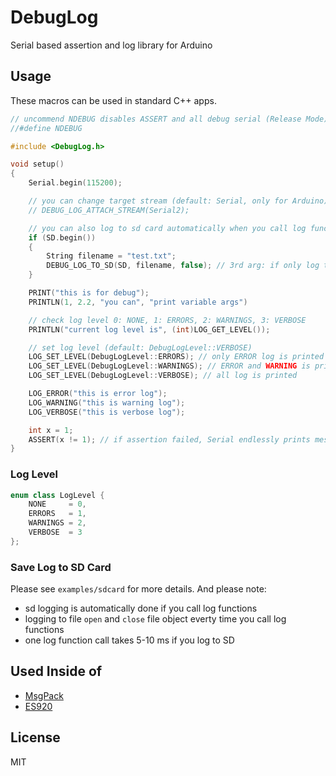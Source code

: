 # DebugLog

Serial based assertion and log library for Arduino

## Usage

These macros can be used in standard C++ apps.

```C++
// uncommend NDEBUG disables ASSERT and all debug serial (Release Mode)
//#define NDEBUG

#include <DebugLog.h>

void setup()
{
    Serial.begin(115200);

    // you can change target stream (default: Serial, only for Arduino)
    // DEBUG_LOG_ATTACH_STREAM(Serial2);

    // you can also log to sd card automatically when you call log function
    if (SD.begin())
    {
        String filename = "test.txt";
        DEBUG_LOG_TO_SD(SD, filename, false); // 3rd arg: if only log to SD or not
    }

    PRINT("this is for debug");
    PRINTLN(1, 2.2, "you can", "print variable args")

    // check log level 0: NONE, 1: ERRORS, 2: WARNINGS, 3: VERBOSE
    PRINTLN("current log level is", (int)LOG_GET_LEVEL());

    // set log level (default: DebugLogLevel::VERBOSE)
    LOG_SET_LEVEL(DebugLogLevel::ERRORS); // only ERROR log is printed
    LOG_SET_LEVEL(DebugLogLevel::WARNINGS); // ERROR and WARNING is printed
    LOG_SET_LEVEL(DebugLogLevel::VERBOSE); // all log is printed

    LOG_ERROR("this is error log");
    LOG_WARNING("this is warning log");
    LOG_VERBOSE("this is verbose log");

    int x = 1;
    ASSERT(x != 1); // if assertion failed, Serial endlessly prints message
}
```

### Log Level

```C++
enum class LogLevel {
    NONE     = 0,
    ERRORS   = 1,
    WARNINGS = 2,
    VERBOSE  = 3
};
```

### Save Log to SD Card

Please see `examples/sdcard` for more details. And please note:

- sd logging is automatically done if you call log functions
- logging to file `open` and `close` file object everty time you call log functions
- one log function call takes 5-10 ms if you log to SD


## Used Inside of

- [MsgPack](https://github.com/hideakitai/MsgPack)
- [ES920](https://github.com/hideakitai/ES920)


## License

MIT

